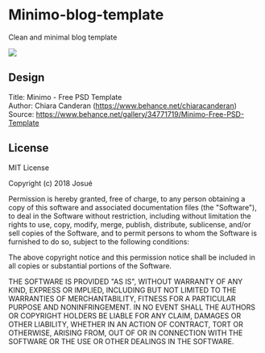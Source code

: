 # Minimo-blog-template
Clean and minimal blog template

<img src="https://mir-s3-cdn-cf.behance.net/project_modules/1400/ddb73634771719.56ddd7e8d014e.jpg" />

## Design

Title: Minimo - Free PSD Template
<br>
Author: Chiara Canderan (https://www.behance.net/chiaracanderan)
<br>
Source: https://www.behance.net/gallery/34771719/Minimo-Free-PSD-Template

## License

MIT License

Copyright (c) 2018 Josué

Permission is hereby granted, free of charge, to any person obtaining a copy
of this software and associated documentation files (the "Software"), to deal
in the Software without restriction, including without limitation the rights
to use, copy, modify, merge, publish, distribute, sublicense, and/or sell
copies of the Software, and to permit persons to whom the Software is
furnished to do so, subject to the following conditions:

The above copyright notice and this permission notice shall be included in all
copies or substantial portions of the Software.

THE SOFTWARE IS PROVIDED "AS IS", WITHOUT WARRANTY OF ANY KIND, EXPRESS OR
IMPLIED, INCLUDING BUT NOT LIMITED TO THE WARRANTIES OF MERCHANTABILITY,
FITNESS FOR A PARTICULAR PURPOSE AND NONINFRINGEMENT. IN NO EVENT SHALL THE
AUTHORS OR COPYRIGHT HOLDERS BE LIABLE FOR ANY CLAIM, DAMAGES OR OTHER
LIABILITY, WHETHER IN AN ACTION OF CONTRACT, TORT OR OTHERWISE, ARISING FROM,
OUT OF OR IN CONNECTION WITH THE SOFTWARE OR THE USE OR OTHER DEALINGS IN THE
SOFTWARE.
